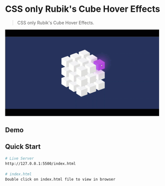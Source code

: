 # CSS only Rubik's Cube Hover Effects

>CSS only Rubik's Cube Hover Effects.

<img src="images/giphy.gif" width="500"/>


## Demo
## Quick Start

```bash
# Live Server
http://127.0.0.1:5500/index.html

# index.html
Double click on index.html file to view in browser
```